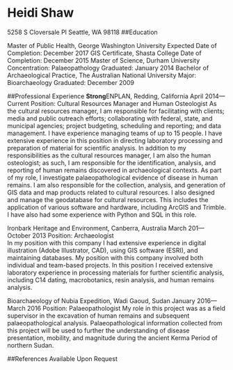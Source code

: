 # Heidi Shaw
5258 S Cloversale Pl
Seattle, WA 98118
##Education

Master of Public Health, George Washington University
Expected Date of Completion: December 2017
GIS Certificate, Shasta College
Date of Completion: December 2015
Master of Science, Durham University
Concentration: Palaeopathology 
Graduated: January 2014
Bachelor of Archaeological Practice, The Australian National University
Major: Bioarchaeology
Graduated: December 2009

##Professional Experience
**Strong**ENPLAN, Redding, California	April 2014—Current
Position: Cultural Resources Manager and Human Osteologist
As the cultural resources manager, I am responsible for facilitating with clients; media and public outreach efforts; collaborating with federal, state, and municipal agencies; project budgeting, scheduling and reporting; and data management. I have experience managing teams of up to 15 people.  I have extensive experience in this position in directing laboratory processing and preparation of material for scientific analysis.  In addition to my responsibilities as the cultural resources manager, I am also the human osteologist; as such, I am responsible for the identification, analysis, and reporting of human remains discovered in archaeological contexts.  As part of my role, I investigate palaeopathological evidence of disease in human remains.  I am also responsible for the collection, analysis, and generation of GIS data and map products related to cultural resources.  I also designed and manage the geodatabase for cultural resources. This includes the application of various software and hardware, including ArcGIS and Trimble.  I have also had some experience with Python and SQL in this role.

Ironbark Heritage and Environment, Canberra, Australia	March 201—October 2013
Position: Archaeologist				
In my position with this company I had extensive experience in digital illustration (Adobe Illustrator, CAD), using GIS software (ESRI), and maintaining databases.  My position with this company involved both individual and team-based projects.  In this position I received extensive laboratory experience in processing materials for further scientific analysis, including C14 dating, macrobotanics, resin analysis, and human remains analysis.

Bioarchaeology of Nubia Expedition, Wadi Gaoud, Sudan	January 2016—March 2016
Position: Palaeopathologist
My role in this project was as a field supervisor in the excavation of human remains and subsequent palaeopathological analysis.  Palaeopathological information collected from this project will be used to further the understanding of disease presentation, mobility, and magnitude during the ancient Kerma Period of northern Sudan.

##References
Available Upon Request
